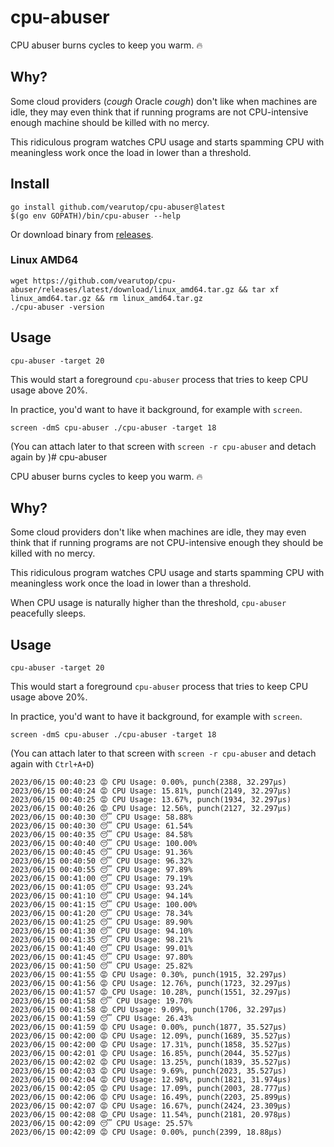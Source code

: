 # cpu-abuser

CPU abuser burns cycles to keep you warm. 🔥

## Why?

Some cloud providers (*cough* Oracle *cough*) don't like when machines are idle, they may even think that if running
programs are not CPU-intensive enough machine should be killed with no mercy.

This ridiculous program watches CPU usage and starts spamming CPU with meaningless work once the load in lower than a
threshold.

## Install

```
go install github.com/vearutop/cpu-abuser@latest
$(go env GOPATH)/bin/cpu-abuser --help
```

Or download binary from [releases](https://github.com/vearutop/cpu-abuser/releases).

### Linux AMD64

```
wget https://github.com/vearutop/cpu-abuser/releases/latest/download/linux_amd64.tar.gz && tar xf linux_amd64.tar.gz && rm linux_amd64.tar.gz
./cpu-abuser -version
```

## Usage

```
cpu-abuser -target 20
```

This would start a foreground `cpu-abuser` process that tries to keep CPU usage above 20%.

In practice, you'd want to have it background, for example with `screen`.

```
screen -dmS cpu-abuser ./cpu-abuser -target 18
```

(You can attach later to that screen with `screen -r cpu-abuser` and detach again by )# cpu-abuser

CPU abuser burns cycles to keep you warm. 🔥

## Why?

Some cloud providers don't like when machines are idle, they may even think that if running programs are not
CPU-intensive enough they should be killed with no mercy.

This ridiculous program watches CPU usage and starts spamming CPU with meaningless work once the load in lower than a
threshold.

When CPU usage is naturally higher than the threshold, `cpu-abuser` peacefully sleeps.

## Usage

```
cpu-abuser -target 20
```

This would start a foreground `cpu-abuser` process that tries to keep CPU usage above 20%.

In practice, you'd want to have it background, for example with `screen`.

```
screen -dmS cpu-abuser ./cpu-abuser -target 18
```

(You can attach later to that screen with `screen -r cpu-abuser` and detach again with `Ctrl+A+D`)

```
2023/06/15 00:40:23 😡 CPU Usage: 0.00%, punch(2388, 32.297µs)
2023/06/15 00:40:24 😡 CPU Usage: 15.81%, punch(2149, 32.297µs)
2023/06/15 00:40:25 😡 CPU Usage: 13.67%, punch(1934, 32.297µs)
2023/06/15 00:40:26 😡 CPU Usage: 12.56%, punch(2127, 32.297µs)
2023/06/15 00:40:30 😴 CPU Usage: 58.88%
2023/06/15 00:40:30 😴 CPU Usage: 61.54%
2023/06/15 00:40:35 😴 CPU Usage: 84.58%
2023/06/15 00:40:40 😴 CPU Usage: 100.00%
2023/06/15 00:40:45 😴 CPU Usage: 91.36%
2023/06/15 00:40:50 😴 CPU Usage: 96.32%
2023/06/15 00:40:55 😴 CPU Usage: 97.89%
2023/06/15 00:41:00 😴 CPU Usage: 79.19%
2023/06/15 00:41:05 😴 CPU Usage: 93.24%
2023/06/15 00:41:10 😴 CPU Usage: 94.14%
2023/06/15 00:41:15 😴 CPU Usage: 100.00%
2023/06/15 00:41:20 😴 CPU Usage: 78.34%
2023/06/15 00:41:25 😴 CPU Usage: 89.90%
2023/06/15 00:41:30 😴 CPU Usage: 94.10%
2023/06/15 00:41:35 😴 CPU Usage: 98.21%
2023/06/15 00:41:40 😴 CPU Usage: 99.01%
2023/06/15 00:41:45 😴 CPU Usage: 97.80%
2023/06/15 00:41:50 😴 CPU Usage: 25.82%
2023/06/15 00:41:55 😡 CPU Usage: 0.30%, punch(1915, 32.297µs)
2023/06/15 00:41:56 😡 CPU Usage: 12.76%, punch(1723, 32.297µs)
2023/06/15 00:41:57 😡 CPU Usage: 10.28%, punch(1551, 32.297µs)
2023/06/15 00:41:58 😴 CPU Usage: 19.70%
2023/06/15 00:41:58 😡 CPU Usage: 9.09%, punch(1706, 32.297µs)
2023/06/15 00:41:59 😴 CPU Usage: 26.43%
2023/06/15 00:41:59 😡 CPU Usage: 0.00%, punch(1877, 35.527µs)
2023/06/15 00:42:00 😡 CPU Usage: 12.09%, punch(1689, 35.527µs)
2023/06/15 00:42:00 😡 CPU Usage: 17.31%, punch(1858, 35.527µs)
2023/06/15 00:42:01 😡 CPU Usage: 16.85%, punch(2044, 35.527µs)
2023/06/15 00:42:02 😡 CPU Usage: 13.25%, punch(1839, 35.527µs)
2023/06/15 00:42:03 😡 CPU Usage: 9.69%, punch(2023, 35.527µs)
2023/06/15 00:42:04 😡 CPU Usage: 12.98%, punch(1821, 31.974µs)
2023/06/15 00:42:05 😡 CPU Usage: 17.09%, punch(2003, 28.777µs)
2023/06/15 00:42:06 😡 CPU Usage: 16.49%, punch(2203, 25.899µs)
2023/06/15 00:42:07 😡 CPU Usage: 16.67%, punch(2424, 23.309µs)
2023/06/15 00:42:08 😡 CPU Usage: 11.54%, punch(2181, 20.978µs)
2023/06/15 00:42:09 😴 CPU Usage: 25.57%
2023/06/15 00:42:09 😡 CPU Usage: 0.00%, punch(2399, 18.88µs)
```

